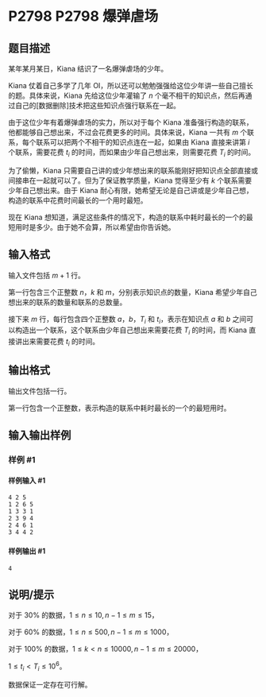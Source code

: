 # P2798 P2798 爆弹虐场

## 题目描述

某年某月某日，Kiana 结识了一名爆弹虐场的少年。

Kiana 仗着自己多学了几年 OI，所以还可以勉勉强强给这位少年讲一些自己擅长的题。具体来说，Kiana 先给这位少年灌输了 $n$ 个毫不相干的知识点，然后再通过自己的[数据删除]技术把这些知识点强行联系在一起。

由于这位少年有着爆弹虐场的实力，所以对于每个 Kiana 准备强行构造的联系，他都能够自己想出来，不过会花费更多的时间。具体来说，Kiana 一共有 $m$ 个联系，每个联系可以把两个不相干的知识点连在一起，如果由 Kiana 直接来讲第 $i$ 个联系，需要花费 $t_i$ 的时间，而如果由少年自己想出来，则需要花费 $T_i$ 的时间。

为了偷懒，Kiana 只需要自己讲的或少年想出来的联系能刚好把知识点全部直接或间接串在一起就可以了。但为了保证教学质量，Kiana 觉得至少有 $k$ 个联系需要少年自己想出来。由于 Kiana 耐心有限，她希望无论是自己讲或是少年自己想，构造的联系中花费时间最长的一个用时最短。

现在 Kiana 想知道，满足这些条件的情况下，构造的联系中耗时最长的一个的最短用时是多少。由于她不会算，所以希望由你告诉她。

## 输入格式

输入文件包括 $m+1$ 行。

第一行包含三个正整数 $n$，$k$ 和 $m$，分别表示知识点的数量，Kiana 希望少年自己想出来的联系的数量和联系的总数量。

接下来 $m$ 行，每行包含四个正整数 $a$，$b$，$T_i$ 和 $t_i$，表示在知识点 $a$ 和 $b$ 之间可以构造出一个联系，这个联系由少年自己想出来需要花费 $T_i$ 的时间，而 Kiana 直接讲出来需要花费 $t_i$ 的时间。

## 输出格式

输出文件包括一行。

第一行包含一个正整数，表示构造的联系中耗时最长的一个的最短用时。

## 输入输出样例

### 样例 #1

#### 样例输入 #1

```
4 2 5 
1 2 6 5 
1 3 3 1 
2 3 9 4 
2 4 6 1 
3 4 4 2
```

#### 样例输出 #1

```
4
```

## 说明/提示

对于 $30\%$ 的数据，$1\le n\le 10,n-1\le m\le 15$，

对于 $60\%$ 的数据，$1\le n\le 500,n-1\le m\le 1000$，

对于 $100\%$ 的数据，$1\le k<n\le10000,n-1\le m\le20000$，

$1\le t_i<T_i\le10^6$。

数据保证一定存在可行解。
